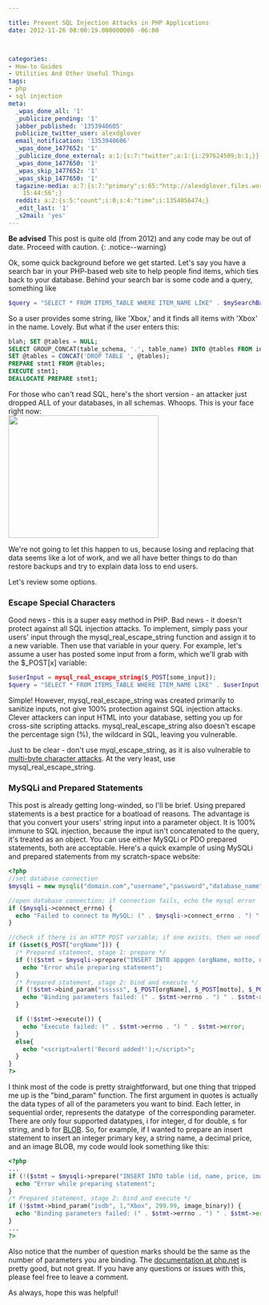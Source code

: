 ```yaml
---

title: Prevent SQL Injection Attacks in PHP Applications
date: 2012-11-26 08:00:19.000000000 -06:00



categories:
- How-to Guides
- Utilities And Other Useful Things
tags:
- php
- sql injection
meta:
  _wpas_done_all: '1'
  _publicize_pending: '1'
  jabber_published: '1353940605'
  publicize_twitter_user: alexdglover
  email_notification: '1353940606'
  _wpas_done_1477652: '1'
  _publicize_done_external: a:1:{s:7:"twitter";a:1:{i:297624509;b:1;}}
  _wpas_done_1477650: '1'
  _wpas_skip_1477652: '1'
  _wpas_skip_1477650: '1'
  tagazine-media: a:7:{s:7:"primary";s:65:"http://alexdglover.files.wordpress.com/2012/11/rage-classic-l.png";s:6:"images";a:1:{s:65:"http://alexdglover.files.wordpress.com/2012/11/rage-classic-l.png";a:6:{s:8:"file_url";s:65:"http://alexdglover.files.wordpress.com/2012/11/rage-classic-l.png";s:5:"width";i:1500;s:6:"height";i:1224;s:4:"type";s:5:"image";s:4:"area";i:1836000;s:9:"file_path";b:0;}}s:6:"videos";a:0:{}s:11:"image_count";i:1;s:6:"author";s:8:"34836694";s:7:"blog_id";s:8:"34954019";s:9:"mod_stamp";s:19:"2012-11-26
    15:44:56";}
  reddit: a:2:{s:5:"count";i:0;s:4:"time";i:1354056474;}
  _edit_last: '1'
  _s2mail: 'yes'
---
```

**Be advised** This post is quite old (from 2012) and any code may be out of date. Proceed with caution.
{: .notice--warning}

<p>Ok, some quick background before we get started. Let's say you have a search bar in your PHP-based web site to help people find items, which ties back to your database. Behind your search bar is some code and a query, something like</p>

```php
$query = "SELECT * FROM ITEMS_TABLE WHERE ITEM_NAME LIKE" . $mySearchBarString . ";";
```
<p>So a user provides some string, like 'Xbox,' and it finds all items with 'Xbox' in the name. Lovely. But what if the user enters this:</p>

```sql
blah; SET @tables = NULL;
SELECT GROUP_CONCAT(table_schema, '.', table_name) INTO @tables FROM information_schema.tables;
SET @tables = CONCAT('DROP TABLE ', @tables);
PREPARE stmt1 FROM @tables;
EXECUTE stmt1;
DEALLOCATE PREPARE stmt1;
```

<p>For those who can't read SQL, here's the short version - an attacker just dropped ALL of your databases, in all schemas. Whoops. This is your face right now:<br />
<a href="http://alexdglover.files.wordpress.com/2012/11/rage-classic-l.png"><img class="aligncenter size-medium wp-image-241" title="rage-classic-l" alt="" src="{{ site.baseurl }}/assets/rage-classic-l.png?w=300" width="300" height="244" /></a></p>
<p>We're not going to let this happen to us, because losing and replacing that data seems like a lot of work, and we all have better things to do than restore backups and try to explain data loss to end users.</p>
<p>Let's review some options.</p>
<h3>Escape Special Characters</h3>
<p>Good news - this is a super easy method in PHP. Bad news - it doesn't protect against all SQL injection attacks. To implement, simply pass your users' input through the mysql_real_escape_string function and assign it to a new variable. Then use that variable in your query. For example, let's assume a user has posted some input from a form, which we'll grab with the $_POST[x] variable:</p>

```php
$userInput = mysql_real_escape_string($_POST[some_input]);
$query = "SELECT * FROM ITEMS_TABLE WHERE ITEM_NAME LIKE" . $userInput .";";
```

<p>Simple! However, mysql_real_escape_string was created primarily to sanitize inputs, not give 100% protection against SQL injection attacks. Clever attackers can input HTML into your database, setting you up for cross-site scripting attacks. mysql_real_escape_string also doesn't escape the percentage sign (%), the wildcard in SQL, leaving you vulnerable.</p>
<p>Just to be clear - don't use myql_escape_string, as it is also vulnerable to <a href="http://security.stackexchange.com/questions/9908/multibyte-character-exploits-php-mysql" target="_blank">multi-byte character attacks</a>. At the very least, use mysql_real_escape_string.</p>
<h3>MySQLi and Prepared Statements</h3>
<p>This post is already getting long-winded, so I'll be brief. Using prepared statements is a best practice for a boatload of reasons. The advantage is that you convert your users' string input into a parameter object. It is 100% immune to SQL injection, because the input isn't concatenated to the query, it's treated as an object. You can use either MySQLi or PDO prepared statements, both are acceptable. Here's a quick example of using MySQLi and prepared statements from my scratch-space website:</p>

```php
<?php
//set database connection
$mysqli = new mysqli("domain.com","username","password","database_name");

//open database connection; if connection fails, echo the mysql error
if ($mysqli->connect_errno) {
  echo "Failed to connect to MySQL: (" . $mysqli->connect_errno . ") " . $mysqli->connect_error;
}

//check if there is an HTTP POST variable; if one exists, then we need to do the insert; otherwise, don't insert anything
if (isset($_POST["orgName"])) {
  /* Prepared statement, stage 1: prepare */
  if (!($stmt = $mysqli->prepare("INSERT INTO appgen (orgName, motto, number, map, site, body) VALUES (?, ?, ?, ?, ?, ?)"))) {
    echo "Error while preparing statement";
  }
  /* Prepared statement, stage 2: bind and execute */
  if (!$stmt->bind_param("ssssss", $_POST[orgName], $_POST[motto], $_POST[number], $_POST[map], $_POST[site], $_POST[body])) {
    echo "Binding parameters failed: (" . $stmt->errno . ") " . $stmt->error;
  }

  if (!$stmt->execute()) {
    echo "Execute failed: (" . $stmt->errno . ") " . $stmt->error;
  }
  else{
    echo "<script>alert('Record added!');</script>";
  }
}
?>
```

<p>I think most of the code is pretty straightforward, but one thing that tripped me up is the "bind_param" function. The first argument in quotes is actually the data types of all of the parameters you want to bind. Each letter, in sequential order, represents the datatype  of the corresponding parameter. There are only four supported datatypes, i for integer, d for double, s for string, and b for <a href="http://en.wikipedia.org/wiki/Binary_large_object" target="_blank">BLOB</a>. So, for example, if I wanted to prepare an insert statement to insert an integer primary key, a string name, a decimal price, and an image BLOB, my code would look something like this:</p>

```php
<?php
...
if (!($stmt = $mysqli->prepare("INSERT INTO table (id, name, price, image) VALUES (?, ?, ?, ?)"))) {
  echo "Error while preparing statement";
}
/* Prepared statement, stage 2: bind and execute */
if (!$stmt->bind_param("isdb", 1,"Xbox", 299.99, image_binary)) {
  echo "Binding parameters failed: (" . $stmt->errno . ") " . $stmt->error;
}
...
?>
```

<p>Also notice that the number of question marks should be the same as the number of parameters you are binding. The <a href="http://php.net/manual/en/mysqli.quickstart.prepared-statements.php" target="_blank">documentation at php.net</a> is pretty good, but not great. If you have any questions or issues with this, please feel free to leave a comment.</p>
<p>As always, hope this was helpful!</p>
